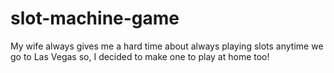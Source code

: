 # slot-machine-game
My wife always gives me a hard time about always playing slots anytime we go to Las Vegas so, I decided to make one to play at home too!
